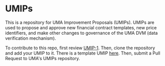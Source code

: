# UMIPs

This is a repository for UMA Improvement Proposals (UMIPs).
UMIPs are used to propose and approve new financial contract templates, new price identifiers, and make other changes to governance of the UMA DVM (data verification mechanism).

To contribute to this repo, first review [UMIP-1](UMIPs/umip-1.md). Then, clone the repository and add your UMIP to it. There is a template UMIP [here](umip-template.md). Then, submit a Pull Request to UMA's UMIPs repository.

